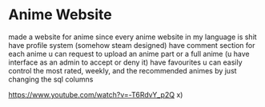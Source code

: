 # Anime Website
made a website for anime since every anime website in my language is shit
have profile system (somehow steam designed)
have comment section for each anime
u can request to upload an anime part or a full anime (u have interface as an admin to accept or deny it)
have favourites
u can easily control the most rated, weekly, and the recommended animes by just changing the sql columns

https://www.youtube.com/watch?v=-T6RdvY_p2Q
x)
